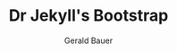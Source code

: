 ---
title: "Dr Jekyll's Bootstrap"
github: https://github.com/henrythemes/jekyll-bootstrap-theme
demo: http://henrythemes.github.io/jekyll-bootstrap-theme/
author: Gerald Bauer
draft: true
ssg:
  - Jekyll
cms:
  - No Cms
---